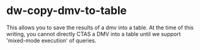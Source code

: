 # dw-copy-dmv-to-table

This allows you to save the results of a dmv into a table. At the time of this writing, you cannot directly CTAS a DMV into a table until we support 'mixed-mode execution' of queries.

